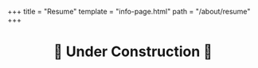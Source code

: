 +++
title = "Resume"
template = "info-page.html"
path = "/about/resume"
+++

<h1 style="text-align: center">
🚧 Under Construction 🚧
</h1>
